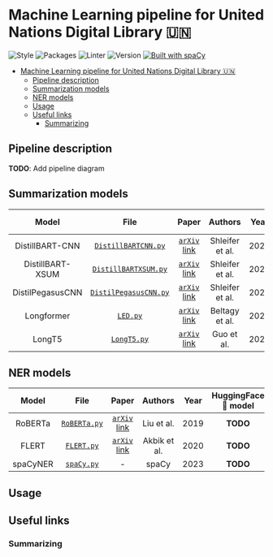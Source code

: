 # Machine Learning pipeline for United Nations Digital Library 🇺🇳

![Style](https://img.shields.io/badge/style-black-black) ![Packages](https://img.shields.io/badge/package%20manager-poetry-blue) ![Linter](https://img.shields.io/badge/linter-ruff-orange) ![Version](https://img.shields.io/github/v/release/ClementSicard/un-unbis-thesaurus-scraper?display_name=tag&label=version&logo=python&logoColor=white) [![Built with spaCy](https://img.shields.io/badge/built%20with-spaCy-09a3d5.svg)](https://spacy.io)

- [Machine Learning pipeline for United Nations Digital Library 🇺🇳](#machine-learning-pipeline-for-united-nations-digital-library-)
  - [Pipeline description](#pipeline-description)
  - [Summarization models](#summarization-models)
  - [NER models](#ner-models)
  - [Usage](#usage)
  - [Useful links](#useful-links)
    - [Summarizing](#summarizing)

## Pipeline description

**TODO**: Add pipeline diagram

## Summarization models

|      Model       |                              File                               |                        Paper                         |     Authors     | Year | HuggingFace 🤗 model |
| :--------------: | :-------------------------------------------------------------: | :--------------------------------------------------: | :-------------: | :--: | :------------------: |
| DistillBART-CNN  |  [`DistillBARTCNN.py`](unml/models/summarize/DistilBARTCNN.py)  | [`arXiv` link](https://arxiv.org/pdf/2010.13002.pdf) | Shleifer et al. | 2020 |       **TODO**       |
| DistillBART-XSUM | [`DistillBARTXSUM.py`](unml/models/summarize/DistilBARTXSUM.py) | [`arXiv` link](https://arxiv.org/pdf/2010.13002.pdf) | Shleifer et al. | 2020 |       **TODO**       |
| DistilPegasusCNN | [`DistilPegasusCNN.py`](unml/models/summarize/DistilPegasusCNN) | [`arXiv` link](https://arxiv.org/pdf/2010.13002.pdf) | Shleifer et al. | 2020 |       **TODO**       |
|    Longformer    |            [`LED.py`](unml/models/summarize/LED.py)             |   [`arXiv` link](https://arxiv.org/pdf/2004.05150)   | Beltagy et al.  | 2020 |       **TODO**       |
|      LongT5      |         [`LongT5.py`](unml/models/summarize/LongT5.py)          |   [`arXiv` link](https://arxiv.org/pdf/2112.07916)   |   Guo et al.    | 2022 |       **TODO**       |

## NER models

|  Model   |                    File                    |                        Paper                         |   Authors    | Year | HuggingFace 🤗 model |
| :------: | :----------------------------------------: | :--------------------------------------------------: | :----------: | :--: | :------------------: |
| RoBERTa  | [`RoBERTa.py`](unml/models/ner/RoBERTa.py) | [`arXiv` link](https://arxiv.org/pdf/1907.11692.pdf) |  Liu et al.  | 2019 |       **TODO**       |
|  FLERT   |   [`FLERT.py`](unml/models/ner/FLERT.py)   | [`arXiv` link](https://arxiv.org/pdf/2011.06993.pdf) | Akbik et al. | 2020 |       **TODO**       |
| spaCyNER |   [`spaCy.py`](unml/models/ner/spaCy.py)   |                          -                           |    spaCy     | 2023 |       **TODO**       |

## Usage

## Useful links

### Summarizing
